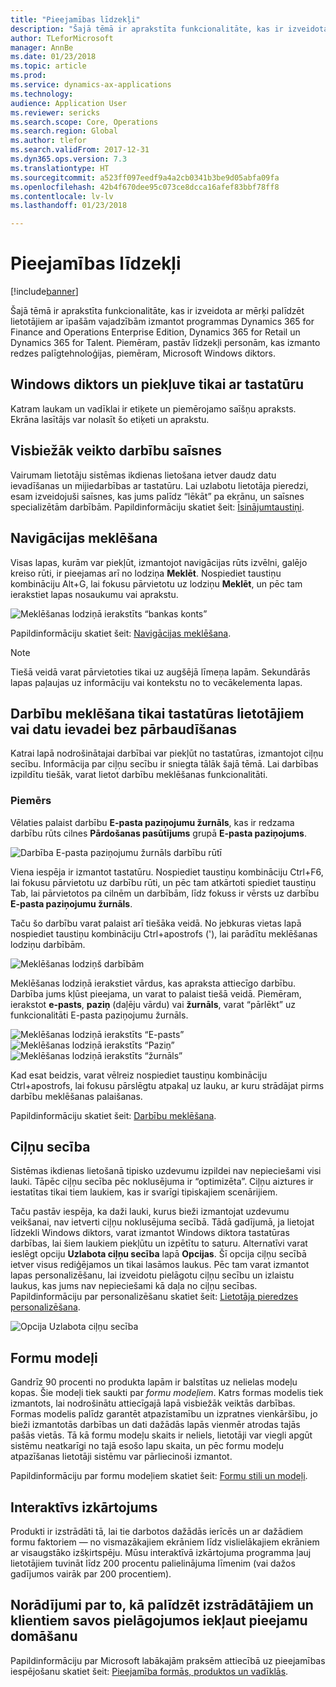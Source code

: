 ```yaml
---
title: "Pieejamības līdzekļi"
description: "Šajā tēmā ir aprakstīta funkcionalitāte, kas ir izveidota ar mērķi palīdzēt lietotājiem ar īpašām vajadzībām izmantot programmas Dynamics 365 for Finance and Operations Enterprise Edition, Dynamics 365 for Retail un Dynamics 365 for Talent."
author: TLeforMicrosoft
manager: AnnBe
ms.date: 01/23/2018
ms.topic: article
ms.prod: 
ms.service: dynamics-ax-applications
ms.technology: 
audience: Application User
ms.reviewer: sericks
ms.search.scope: Core, Operations
ms.search.region: Global
ms.author: tlefor
ms.search.validFrom: 2017-12-31
ms.dyn365.ops.version: 7.3
ms.translationtype: HT
ms.sourcegitcommit: a523ff097eedf9a4a2cb0341b3be9d05abfa09fa
ms.openlocfilehash: 42b4f670dee95c073ce8dcca16afef83bbf78ff8
ms.contentlocale: lv-lv
ms.lasthandoff: 01/23/2018

---
```


# <a name="accessibility-features"></a>Pieejamības līdzekļi

[!include[banner](../includes/banner.md)]

Šajā tēmā ir aprakstīta funkcionalitāte, kas ir izveidota ar mērķi palīdzēt lietotājiem ar īpašām vajadzībām izmantot programmas Dynamics 365 for Finance and Operations Enterprise Edition, Dynamics 365 for Retail un Dynamics 365 for Talent. Piemēram, pastāv līdzekļi personām, kas izmanto redzes palīgtehnoloģijas, piemēram, Microsoft Windows diktors.

## <a name="windows-narrator-and-keyboard-only-access"></a>Windows diktors un piekļuve tikai ar tastatūru

Katram laukam un vadīklai ir etiķete un piemērojamo saīšņu apraksts. Ekrāna lasītājs var nolasīt šo etiķeti un aprakstu.

## <a name="shortcuts-for-the-most-frequently-performed-actions"></a>Visbiežāk veikto darbību saīsnes

Vairumam lietotāju sistēmas ikdienas lietošana ietver daudz datu ievadīšanas un mijiedarbības ar tastatūru. Lai uzlabotu lietotāja pieredzi, esam izveidojuši saīsnes, kas jums palīdz “lēkāt” pa ekrānu, un saīsnes specializētām darbībām. Papildinformāciju skatiet šeit: [Īsinājumtaustiņi](shortcut-keys.md).

## <a name="navigation-search"></a>Navigācijas meklēšana

Visas lapas, kurām var piekļūt, izmantojot navigācijas rūts izvēlni, galējo kreiso rūti, ir pieejamas arī no lodziņa **Meklēt**. Nospiediet taustiņu kombināciju Alt+G, lai fokusu pārvietotu uz lodziņu **Meklēt**, un pēc tam ierakstiet lapas nosaukumu vai aprakstu.

![Meklēšanas lodziņā ierakstīts “bankas konts”](media/6d08b0be32808221023e2aa92d69fd70.png)

Papildinformāciju skatiet šeit: [Navigācijas meklēšana](navigation-search.md).

> [!NOTE]
> Tiešā veidā varat pārvietoties tikai uz augšējā līmeņa lapām. Sekundārās lapas paļaujas uz informāciju vai kontekstu no to vecākelementa lapas.

## <a name="action-search-for-keyboard-only-users-or-for-heads-down-data-entry"></a>Darbību meklēšana tikai tastatūras lietotājiem vai datu ievadei bez pārbaudīšanas

Katrai lapā nodrošinātajai darbībai var piekļūt no tastatūras, izmantojot ciļņu secību. Informācija par ciļņu secību ir sniegta tālāk šajā tēmā. Lai darbības izpildītu tiešāk, varat lietot darbību meklēšanas funkcionalitāti.

### <a name="example"></a>Piemērs

Vēlaties palaist darbību **E-pasta paziņojumu žurnāls**, kas ir redzama darbību rūts cilnes **Pārdošanas pasūtījums** grupā **E-pasta paziņojums**.

![Darbība E-pasta paziņojumu žurnāls darbību rūtī](media/f0d78399e7fafcd85ded1cd1e3d34f3c.jpg)

Viena iespēja ir izmantot tastatūru. Nospiediet taustiņu kombināciju Ctrl+F6, lai fokusu pārvietotu uz darbību rūti, un pēc tam atkārtoti spiediet taustiņu Tab, lai pārvietotos pa cilnēm un darbībām, līdz fokuss ir vērsts uz darbību **E-pasta paziņojumu žurnāls**.

Taču šo darbību varat palaist arī tiešāka veidā. No jebkuras vietas lapā nospiediet taustiņu kombināciju Ctrl+apostrofs ('), lai parādītu meklēšanas lodziņu darbībām.

![Meklēšanas lodziņš darbībām](media/80f7e8c5ac412fdf2c8a12f7728f135a.jpg)

Meklēšanas lodziņā ierakstiet vārdus, kas apraksta attiecīgo darbību. Darbība jums kļūst pieejama, un varat to palaist tiešā veidā. Piemēram, ierakstot **e-pasts**, **paziņ** (daļēju vārdu) vai **žurnāls**, varat “pārlēkt” uz funkcionalitāti E-pasta paziņojumu žurnāls.

![Meklēšanas lodziņā ierakstīts “E-pasts”](media/image4.png) ![Meklēšanas lodziņā ierakstīts “Paziņ”](media/image5.png) ![Meklēšanas lodziņā ierakstīts “žurnāls”](media/image6.png)

Kad esat beidzis, varat vēlreiz nospiediet taustiņu kombināciju Ctrl+apostrofs, lai fokusu pārslēgtu atpakaļ uz lauku, ar kuru strādājat pirms darbību meklēšanas palaišanas.

Papildinformāciju skatiet šeit: [Darbību meklēšana](action-search.md).

## <a name="tab-sequence"></a>Ciļņu secība

Sistēmas ikdienas lietošanā tipisko uzdevumu izpildei nav nepieciešami visi lauki. Tāpēc ciļņu secība pēc noklusējuma ir “optimizēta”. Ciļņu aiztures ir iestatītas tikai tiem laukiem, kas ir svarīgi tipiskajiem scenārijiem.

Taču pastāv iespēja, ka daži lauki, kurus bieži izmantojat uzdevumu veikšanai, nav ietverti ciļņu noklusējuma secībā. Tādā gadījumā, ja lietojat līdzekli Windows diktors, varat izmantot Windows diktora tastatūras darbības, lai šiem laukiem piekļūtu un izpētītu to saturu. Alternatīvi varat ieslēgt opciju **Uzlabota ciļņu secība** lapā **Opcijas**. Šī opcija ciļņu secībā ietver visus rediģējamos un tikai lasāmos laukus. Pēc tam varat izmantot lapas personalizēšanu, lai izveidotu pielāgotu ciļņu secību un izlaistu laukus, kas jums nav nepieciešami kā daļa no ciļņu secības. Papildinformāciju par personalizēšanu skatiet šeit: [Lietotāja pieredzes personalizēšana](personalize-user-experience.md).

![Opcija Uzlabota ciļņu secība](media/8c0f12bbb3f26032997ef0ba95d89b6a.png)

## <a name="form-patterns"></a>Formu modeļi

Gandrīz 90 procenti no produkta lapām ir balstītas uz nelielas modeļu kopas. Šie modeļi tiek saukti par *formu modeļiem*. Katrs formas modelis tiek izmantots, lai nodrošinātu attiecīgajā lapā visbiežāk veiktās darbības. Formas modelis palīdz garantēt atpazīstamību un izpratnes vienkāršību, jo bieži izmantotās darbības un dati dažādās lapās vienmēr atrodas tajās pašās vietās. Tā kā formu modeļu skaits ir neliels, lietotāji var viegli apgūt sistēmu neatkarīgi no tajā esošo lapu skaita, un pēc formu modeļu atpazīšanas lietotāji sistēmu var pārliecinoši izmantot.

Papildinformāciju par formu modeļiem skatiet šeit: [Formu stili un modeļi](../../dev-itpro/user-interface/form-styles-patterns.md).

## <a name="responsive-layout"></a>Interaktīvs izkārtojums

Produkti ir izstrādāti tā, lai tie darbotos dažādās ierīcēs un ar dažādiem formu faktoriem — no vismazākajiem ekrāniem līdz vislielākajiem ekrāniem ar visaugstāko izšķirtspēju. Mūsu interaktīvā izkārtojuma programma ļauj lietotājiem tuvināt līdz 200 procentu palielinājuma līmenim (vai dažos gadījumos vairāk par 200 procentiem).

## <a name="guidance-to-help-developers-and-customers-incorporate-accessible-thinking-in-their-customizations"></a>Norādījumi par to, kā palīdzēt izstrādātājiem un klientiem savos pielāgojumos iekļaut pieejamu domāšanu

Papildinformāciju par Microsoft labākajām praksēm attiecībā uz pieejamības iespējošanu skatiet šeit: [Pieejamība formās, produktos un vadīklās](../../dev-itpro/user-interface/enable-accessibility.md).

